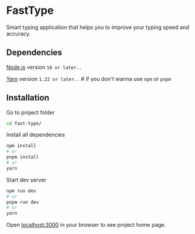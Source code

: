 # FastType

Smart typing application that helps you to improve your typing speed and accuracy.

## Dependencies

[Node.js](https://nodejs.org/en) version `18 or later..`

[Yarn](https://classic.yarnpkg.com/lang/en/docs/install/) version `1.22 or later..` # if you don't wanna use `npm` or `pnpm`

## Installation

Go to project folder

```bash
cd fast-type/
```

Install all dependencies

```bash
npm install
# or
pnpm install
# or
yarn
```

Start dev server

```bash
npm run dev
# or
pnpm run dev
# or
yarn
```

Open [localhost:3000](http://localhost:3000) in your browser to see project home page.
